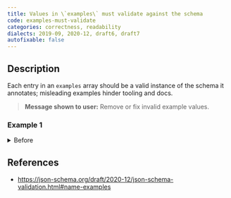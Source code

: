 ```yaml
---
title: Values in \`examples\` must validate against the schema
code: examples-must-validate
categories: correctness, readability
dialects: 2019-09, 2020-12, draft6, draft7
autofixable: false
---
```


## Description
Each entry in an `examples` array should be a valid instance of the schema it annotates; misleading examples hinder tooling and docs.

> **Message shown to user:**
> Remove or fix invalid example values.

### Example 1
<details><summary>Before</summary>
```json
{
  "$schema": "https://json-schema.org/draft/2020-12/schema",
  "examples": [
    "not-an-integer"
  ],
  "type": "integer"
}
```
</details>

## References
* <https://json-schema.org/draft/2020-12/json-schema-validation.html#name-examples>
